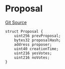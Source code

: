 # Proposal
[Git Source](https://github.com/kalidao/keep/blob/bf21b4d1d146ef800f17003b87f2cf6914c6539e/src/extensions/dao/Kali.sol)


```solidity
struct Proposal {
    uint256 prevProposal;
    bytes32 proposalHash;
    address proposer;
    uint40 creationTime;
    uint216 yesVotes;
    uint216 noVotes;
}
```

